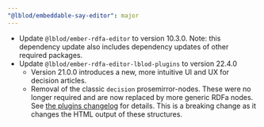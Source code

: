 ```yaml
---
"@lblod/embeddable-say-editor": major
---
```


- Update `@lblod/ember-rdfa-editor` to version 10.3.0. Note: this dependency update also includes dependency updates of other required packages.
- Update `@lblod/ember-rdfa-editor-lblod-plugins` to version 22.4.0
  * Version 21.0.0 introduces a new, more intuitive UI and UX for decision articles.
  * Removal of the classic `decision` prosemirror-nodes. These were no longer required and are now replaced by more generic RDFa nodes. See [the plugins changelog](https://github.com/lblod/ember-rdfa-editor-lblod-plugins/blob/master/CHANGELOG.md#2100) for details. This is a breaking change as it changes the HTML output of these structures.
